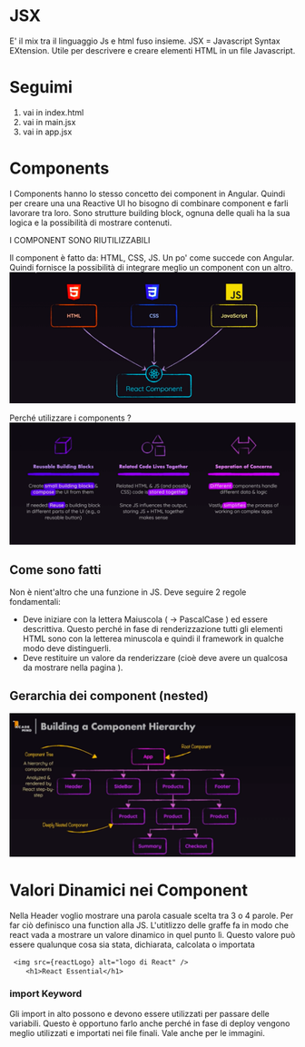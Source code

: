 # JSX
E' il mix tra il linguaggio Js e html fuso insieme. 
JSX = Javascript Syntax EXtension. 
Utile per descrivere e creare elementi HTML in un file Javascript.

# Seguimi
1. vai in index.html
2. vai in main.jsx
3. vai in app.jsx
   
# Components
I Components hanno lo stesso concetto dei component in Angular. Quindi per creare una una Reactive UI ho bisogno di combinare component e farli lavorare tra loro. Sono strutture building block, ognuna delle quali ha la sua logica e la possibilità di mostrare contenuti.

I COMPONENT SONO RIUTILIZZABILI

Il component è fatto da: HTML, CSS, JS. Un po' come succede con Angular. Quindi fornisce la possibilità di integrare meglio un component con un altro.
![](schermate/schermata1.png?raw=true)

Perché utilizzare i components ? 
![](schermate/schermata2.png?raw=true)

## Come sono fatti
Non è nient'altro che una funzione in JS.
Deve seguire 2 regole fondamentali:
- Deve iniziare con la lettera Maiuscola ( -> PascalCase ) ed essere descrittiva. Questo perché in fase di renderizzazione tutti gli elementi HTML sono con la letterea minuscola e quindi il framework in qualche modo deve distinguerli.
- Deve restituire un valore da renderizzare (cioè deve avere un qualcosa da mostrare nella pagina ).

## Gerarchia dei component (nested)
![](schermate/schermata3.png?raw=true)


# Valori Dinamici nei Component
Nella Header voglio mostrare una parola casuale scelta tra 3 o 4 parole. Per far ciò definisco una function alla JS.
L'utitlizzo delle graffe fa in modo che react vada a mostrare un valore dinamico in quel punto lì. Questo valore può essere qualunque cosa sia stata, dichiarata, calcolata o importata 
```
 <img src={reactLogo} alt="logo di React" />
    <h1>React Essential</h1>
```

### import Keyword
Gli import in alto possono e devono essere utilizzati per passare delle variabili. Questo è opportuno farlo anche perché in fase di deploy vengono meglio utilizzati e importati nei file finali. 
Vale anche per le immagini. 
